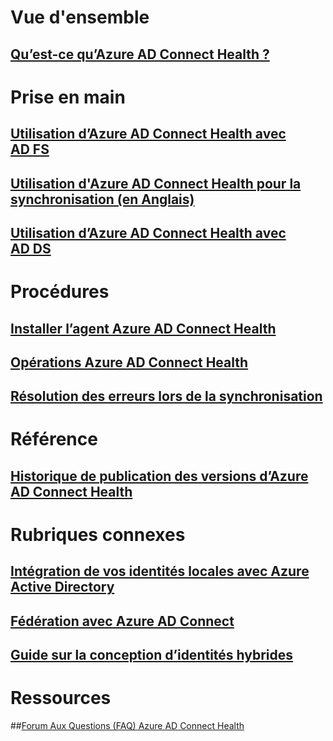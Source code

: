 # Vue d'ensemble
## [Qu’est-ce qu’Azure AD Connect Health ?](active-directory-aadconnect-health.md)

# Prise en main
## [Utilisation d’Azure AD Connect Health avec AD FS](active-directory-aadconnect-health-adfs.md)
## [Utilisation d'Azure AD Connect Health pour la synchronisation (en Anglais)](active-directory-aadconnect-health-sync.md)
## [Utilisation d’Azure AD Connect Health avec AD DS](active-directory-aadconnect-health-adds.md)

# Procédures
## [Installer l’agent Azure AD Connect Health](active-directory-aadconnect-health-agent-install.md)
## [Opérations Azure AD Connect Health](active-directory-aadconnect-health-operations.md)
## [Résolution des erreurs lors de la synchronisation](../active-directory-aadconnect-troubleshoot-sync-errors.md)

# Référence
## [Historique de publication des versions d’Azure AD Connect Health](active-directory-aadconnect-health-version-history.md)

# Rubriques connexes
## [Intégration de vos identités locales avec Azure Active Directory](../active-directory-aadconnect.md)
## [Fédération avec Azure AD Connect](../active-directory-aadconnectfed-whatis.md)
## [Guide sur la conception d’identités hybrides](../active-directory-hybrid-identity-design-considerations-overview.md)

# Ressources
##[Forum Aux Questions (FAQ) Azure AD Connect Health](active-directory-aadconnect-health-faq.md)



<!--HONumber=Jan17_HO3-->


